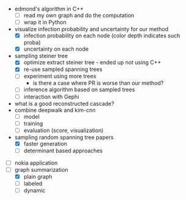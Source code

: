 - edmond's algorithm in C++
  - [ ] read my own graph and do the computation
  - [ ] wrap it in Python
- visualize infection probability and uncertainty for our method
  - [X] infection probability on each node (color depth indicates such proba)
  - [X] uncertainty on each node
- sampling steiner tree
  - [X] optimize extract steiner tree 
        - ended up not using C++
  - [X] re-use sampled spanning trees
  - [ ] experiment using more trees
    - is there a case where PR is worse than our method?
  - [ ] inference algorithm based on sampled trees
  - [ ] interaction with Gephi
- what is a good reconstructed cascade?
- combine deepwalk and kim-cnn	  
  - [ ] model
  - [ ] training
  - [ ] evaluation (score, visualization)
- sampling random spanning tree papers
  - [X] faster generation
  - [ ] determinant based approaches
- [ ] nokia application
- [ ] graph summarization
  - [X] plain graph
  - [ ] labeled
  - [ ] dynamic
